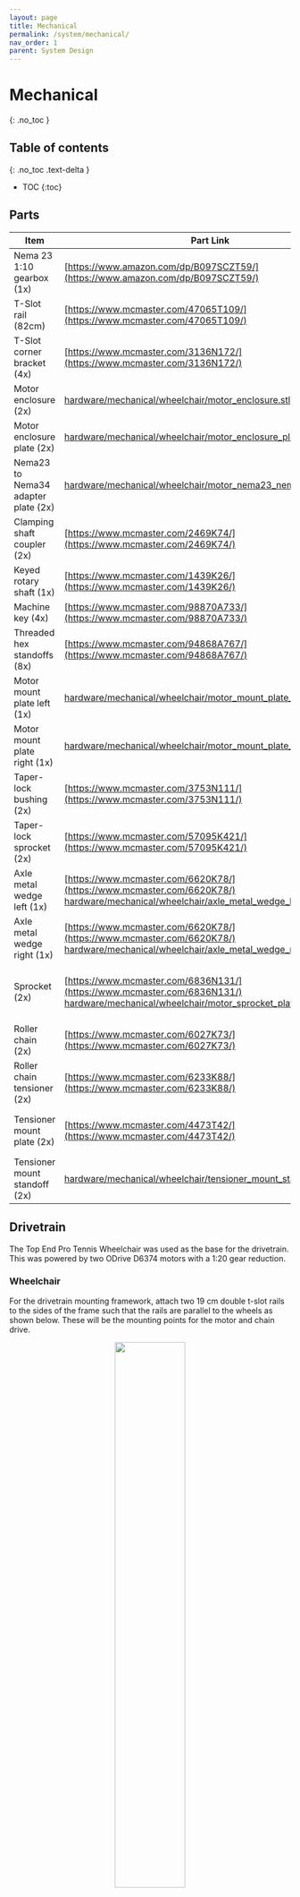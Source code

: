 ```yaml
---
layout: page
title: Mechanical
permalink: /system/mechanical/
nav_order: 1
parent: System Design
---
```

# Mechanical
{: .no_toc }

## Table of contents
{: .no_toc .text-delta }
- TOC
{:toc}


<script type="module" src="https://unpkg.com/@google/model-viewer/dist/model-viewer.min.js"></script>
<!-- 3D model viewer style settings -->
<style>
    model-viewer {
        width: 100%;
        height: 40rem;
    }
    .hotspot{
        display: block;
        width: 18px;
        height: 18px;
        border-radius: 9px;
        border: none;
        background-color: #ffc800;
        box-sizing: border-box;
        pointer-events: none;
    }
    .annotation{
        background-color: #FFF;
        position: absolute;
        transform: translate(10px, 10px);
        border-radius: 10px;
        box-shadow: 0 2px 4px rgba(0, 0, 0, 0.25);
        padding: 10px;
        font-size: 12px;
        font-weight: 700;
        max-width: 128px;
        width: max-content;
        height: max-content;
    }
    /* This keeps child nodes hidden while the element loads */
    :not(:defined) > * {
        display: none;
    }
</style>


<model-viewer alt="ESTHER 3D Model" src="../../assets/esther.glb" ar environment-image="" poster="" shadow-intensity="1" auto-rotate camera-controls touch-action="pan-y">
    <button class="hotspot" slot="hotspot-wheelchair" data-position="0.42 0.3 0.3" data-normal="0 0 1">
        <div class="annotation">Wheelchair Base</div>
    </button>
    <button class="hotspot" slot="hotspot-barrett" data-position="0.17 0.85 -0.16" data-normal="0 0 1">
        <div class="annotation">Robot Arm</div>
    </button>
    <button class="hotspot" slot="hotspot-end" data-position="0.2 1.05 -0.09" data-normal="0 0 1">
        <div class="annotation">End Effector</div>
    </button>
</model-viewer>

## Parts

| Item                                | Part Link                                                                                                                                                                                                                                                                  | Comments                              |
| ----------------------------------- | -------------------------------------------------------------------------------------------------------------------------------------------------------------------------------------------------------------------------------------------------------------------------- | ------------------------------------- |
| Nema 23 1:10 gearbox (1x)           | [https://www.amazon.com/dp/B097SCZT59/](https://www.amazon.com/dp/B097SCZT59/)                                                                                                                                                                                             |                                       |
| T-Slot rail (82cm)                  | [https://www.mcmaster.com/47065T109/](https://www.mcmaster.com/47065T109/)                                                                                                                                                                                                 |                                       |
| T-Slot corner bracket (4x)          | [https://www.mcmaster.com/3136N172/](https://www.mcmaster.com/3136N172/)                                                                                                                                                                                                   |                                       |
| Motor enclosure (2x)                | [hardware/mechanical/wheelchair/motor_enclosure.stl](https://github.com/CORE-Robotics-Lab/Wheelchair-Tennis-Robot/blob/main/hardware/mechanical/wheelchair/motor_enclosure.stl)                                                                                            | 3D print out of PLA                   |
| Motor enclosure plate (2x)          | [hardware/mechanical/wheelchair/motor_enclosure_plate.DXF](https://github.com/CORE-Robotics-Lab/Wheelchair-Tennis-Robot/blob/main/hardware/mechanical/wheelchair/motor_enclosure_plate.DXF)                                                                                | Water jet out of thin metal           |
| Nema23 to Nema34 adapter plate (2x) | [hardware/mechanical/wheelchair/motor_nema23_nema34_plate.DXF](https://github.com/CORE-Robotics-Lab/Wheelchair-Tennis-Robot/blob/main/hardware/mechanical/wheelchair/motor_nema23_nema34_plate.DXF)                                                                        | Water jet out of thin metal           |
| Clamping shaft coupler (2x)         | [https://www.mcmaster.com/2469K74/](https://www.mcmaster.com/2469K74/)                                                                                                                                                                                                     |                                       |
| Keyed rotary shaft (1x)             | [https://www.mcmaster.com/1439K26/](https://www.mcmaster.com/1439K26/)                                                                                                                                                                                                     | Cut into two 10cm lengths             |
| Machine key (4x)                    | [https://www.mcmaster.com/98870A733/](https://www.mcmaster.com/98870A733/)                                                                                                                                                                                                 |                                       |
| Threaded hex standoffs (8x)         | [https://www.mcmaster.com/94868A767/](https://www.mcmaster.com/94868A767/)                                                                                                                                                                                                 |                                       |
| Motor mount plate left (1x)         | [hardware/mechanical/wheelchair/motor_mount_plate_left.DXF](https://github.com/CORE-Robotics-Lab/Wheelchair-Tennis-Robot/blob/main/hardware/mechanical/wheelchair/motor_mount_plate_left.DXF)                                                                              | Water jet out of metal sheet          |
| Motor mount plate right (1x)        | [hardware/mechanical/wheelchair/motor_mount_plate_right.DXF](https://github.com/CORE-Robotics-Lab/Wheelchair-Tennis-Robot/blob/main/hardware/mechanical/wheelchair/motor_mount_plate_right.DXF)                                                                            | Water jet out of metal sheet          |
| Taper-lock bushing (2x)             | [https://www.mcmaster.com/3753N111/](https://www.mcmaster.com/3753N111/)                                                                                                                                                                                                   |                                       |
| Taper-lock sprocket (2x)            | [https://www.mcmaster.com/57095K421/](https://www.mcmaster.com/57095K421/)                                                                                                                                                                                                 |                                       |
| Axle metal wedge left (1x)          | [https://www.mcmaster.com/6620K78/](https://www.mcmaster.com/6620K78/) [hardware/mechanical/wheelchair/axle_metal_wedge_left.SLDPRT](https://github.com/CORE-Robotics-Lab/Wheelchair-Tennis-Robot/blob/main/hardware/mechanical/wheelchair/axle_metal_wedge_left.SLDPRT)   | Fabricate model out of metal block    |
| Axle metal wedge right (1x)         | [https://www.mcmaster.com/6620K78/](https://www.mcmaster.com/6620K78/) [hardware/mechanical/wheelchair/axle_metal_wedge_right.SLDPRT](https://github.com/CORE-Robotics-Lab/Wheelchair-Tennis-Robot/blob/main/hardware/mechanical/wheelchair/axle_metal_wedge_right.SLDPRT) | Fabricate model out of metal block    |
| Sprocket (2x)                       | [https://www.mcmaster.com/6836N131/](https://www.mcmaster.com/6836N131/) [hardware/mechanical/wheelchair/motor_sprocket_plate.SLDPRT](https://github.com/CORE-Robotics-Lab/Wheelchair-Tennis-Robot/blob/main/hardware/mechanical/wheelchair/motor_sprocket_plate.SLDPRT)   | Drill specified holes out of sprocket |
| Roller chain (2x)                   | [https://www.mcmaster.com/6027K73/](https://www.mcmaster.com/6027K73/)                                                                                                                                                                                                     |                                       |
| Roller chain tensioner (2x)         | [https://www.mcmaster.com/6233K88/](https://www.mcmaster.com/6233K88/)                                                                                                                                                                                                     |                                       |
| Tensioner mount plate (2x)          | [https://www.mcmaster.com/4473T42/](https://www.mcmaster.com/4473T42/)                                                                                                                                                                                                     | Water jet out of metal sheet          |
| Tensioner mount standoff (2x)       | [hardware/mechanical/wheelchair/tensioner_mount_standoff.stl](https://github.com/CORE-Robotics-Lab/Wheelchair-Tennis-Robot/blob/main/hardware/mechanical/wheelchair/tensioner_mount_standoff.stl)                                                                          | 3D print out of PLA                   |

## Drivetrain
The Top End Pro Tennis Wheelchair was used as the base for the drivetrain. This was powered by two ODrive D6374 motors with a 1:20 gear reduction.
### Wheelchair
For the drivetrain mounting framework, attach two 19 cm double t-slot rails to the sides of the frame such that the rails are parallel to the wheels as shown below. These will be the mounting points for the motor and chain drive.
<p style="text-align:center;">
    <img width="50%" src="../../assets/img/mechanical/double_t_slot_to_frame.jpg">
</p>

Attach one 44 cm double t-slot rail perpendicular to the installed 19 cm rails using corner slotted brackets as shown below.
<p style="text-align:center;">
    <img width="50%" src="../../assets/img/mechanical/double_t_slot_cross_piece.jpg">
</p>

### Chain Drive
Assemble the motors with the 3D printed motor enclosures and motor enclosure plates. Attach the motor encoders and NEMA 23 1:10 gearbox to the output shaft of the motor using the NEMA 23 to 34 Adapter plate. This motor and gearbox assembly can be attached to the drivetrain frame using the waterjet drivetrain mounting plates using standoffs and keyed shaft couplers as shown below.
<p style="text-align:center;">
    <img width="80%" src="../../assets/img/mechanical/chain_drive_close.jpg">
</p>

On the output shaft of the gearbox, loosely attach the small sprocket which will be tightened later during chain tensioning. Mount the machined large sprockets to the wheel of the drivetrain, and install chain around the wheel and motor sprockets. Tighten the motor sprocket so that the sprockets and chain are aligned. Finally, attach the tensioner and slide downwards onto the chain to remove slack. The final assembly can be seen below.
<p style="text-align:center;">
    <img width="80%" src="../../assets/img/mechanical/chain_drive_side.jpg">
</p>

## Manipulator
A HEAD Graphene Instinct Power tennis racket was attached to a 7-degree-of-freedom Barrett robot arm.
### Barrett Arm
To attach the robot arm to the wheelchair, remove the cloth seat, handles, and backrest from the wheelchair. The steel waterjet seat plate can then be attached to the wheelchair and used as an anchor point for the robot arm.

### End Effector
Attach the tennis racket to the end of the robot arm using two bolted 3D printed racket holders which sandwich the end of the manipulator as shown below.
<p style="text-align:center;">
    <img width="50%" src="../../assets/img/mechanical/racket_holder.png">
</p>

Since the racket holder is an area of high stress during a swing, a visualization of the possible failure points within the part was created. This can be seen below where red areas indicate high stress. Based on this analysis and initial testing, zip ties were used to secure and stabilize the racket to the racket holder.
<p style="text-align:center;">
    <img width="49%" src="../../assets/img/mechanical/racket_clamp_stress.png">
    <img width="49%" src="../../assets/img/mechanical/racket_clamp_stress_animation.gif">
</p>


---

{: .highlight }
Now check out the [electrical](https://core-robotics-lab.github.io/Wheelchair-Tennis-Robot/system/electrical/) page to see how to setup the electrical system. 
